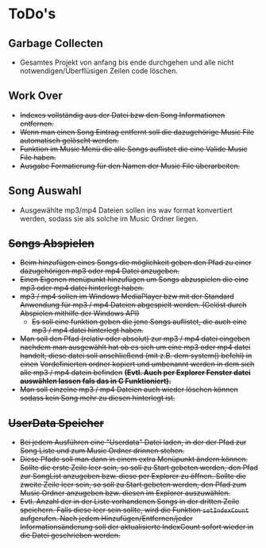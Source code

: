 # ToDo's

## Garbage Collecten
* Gesamtes Projekt von anfang bis ende durchgehen und alle nicht notwendigen/Überflüsigen Zeilen code löschen.

## Work Over
* ~~Indexes vollständig aus der Datei bzw den Song Informationen entfernen.~~
* ~~Wenn man einen Song Eintrag entfernt soll die dazugehörige Music File automatisch gelöscht werden.~~
* ~~Funktion im Music Menü die alle Songs auflistet die eine Valide Music File haben.~~
* ~~Ausgabe Formatierung für den Namen der Music File überarbeiten.~~

## Song Auswahl
* Ausgewählte mp3/mp4 Dateien sollen ins wav format konvertiert werden, sodass sie als solche im Music Ordner liegen.

## ~~Songs Abspielen~~
* ~~Beim hinzufügen eines Songs die möglichkeit geben den Pfad zu einer dazugehörigen mp3 oder mp4 Datei anzugeben.~~
* ~~Einen Eigenen menüpunkt hinzufügen um Songs abzuspielen die eine mp3 oder mp4 datei hinterlegt haben.~~
* ~~mp3 / mp4 sollen im Windows MediaPlayer bzw mit der Standard Anwendung für mp3 / mp4 Dateien abgespielt werden. (Gelöst durch Abspielen mithilfe der Windows API)~~
  * ~~Es soll eine funktion geben die jene Songs auflistet, die auch eine mp3 / mp4 datei hinterlegt haben.~~
* ~~Man soll den Pfad (relativ oder absolut) zur mp3 / mp4 datei eingeben nachdem man ausgewählt hat ob es sich um eine mp3 oder mp4 datei handelt, diese datei soll anschließend (mit z.B. dem system() befehl) in einen~~ 
~~Vordefinierten ordner kopiert und umbenannt werden in dem sich alle mp3 / mp4 datein befinden~~ __~~(Evtl. Auch per Explorer Fenster datei auswählen lassen fals das in C Funktioniert).~~__
* ~~Man soll einzelne mp3 / mp4 Dateien auch wieder löschen können sodass kein Song mehr zu diesen hinterlegt ist.~~

## ~~UserData Speicher~~
* ~~Bei jedem Ausführen eine "Userdata" Datei laden, in der der Pfad zur Song Liste und zum Music Ordner drinnen stehen.~~
* ~~Diese Pfade soll man dann in einem extra Menüpunkt ändern können. Sollte die erste Zeile leer sein, so soll zu Start gebeten werden, den Pfad zur SongList anzugeben bzw. diese per Explorer zu öffnen. Sollte die zweite Zeile leer sein, so soll zu Start gebeten werden, den Pfad zum Music Ordner anzugeben bzw. diesen im Explorer auszuwählen.~~
* ~~Evtl. Anzahl der in der Liste vorhandenen Songs in der dritten Zeile speichern. Falls diese leer sein sollte, wird die Funktion `setIndexCount` aufgerufen. Nach jedem Hinzufügen/Entfernen/jeder Informationsänderung soll der aktualisierte IndexCount sofort wieder in die Datei geschrieben werden.~~
